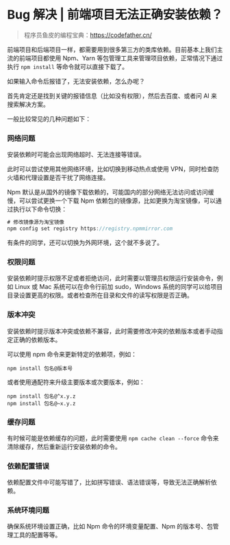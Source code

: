 # Bug 解决 | 前端项目无法正确安装依赖？

> 程序员鱼皮的编程宝典：https://codefather.cn/



前端项目和后端项目一样，都需要用到很多第三方的类库依赖。目前基本上我们主流的前端项目都使用 Npm、Yarn 等包管理工具来管理项目依赖，正常情况下通过执行 `npm install` 等命令就可以直接下载了。



如果输入命令后报错了，无法安装依赖，怎么办呢？

首先肯定还是找到关键的报错信息（比如没有权限），然后去百度、或者问 AI 来搜索解决方案。

一般比较常见的几种问题如下：



### 网络问题

安装依赖时可能会出现网络超时、无法连接等错误。

此时可以尝试使用其他网络环境，比如切换到移动热点或使用 VPN，同时检查防火墙和代理设置是否干扰了网络连接。

Npm 默认是从国外的镜像下载依赖的，可能国内的部分网络无法访问或访问缓慢，可以尝试更换一个下载 Npm 依赖包的镜像源，比如更换为淘宝镜像，可以通过执行以下命令切换：

```java
# 修改镜像源为淘宝镜像
npm config set registry https://registry.npmmirror.com
```



有条件的同学，还可以切换为外网环境，这个就不多说了。



### 权限问题

安装依赖时提示权限不足或者拒绝访问，此时需要以管理员权限运行安装命令，例如 Linux 或 Mac 系统可以在命令行前加 sudo，Windows 系统的同学可以给项目目录设置更高的权限。或者检查所在目录和文件的读写权限是否正确。



### 版本冲突

安装依赖时提示版本冲突或依赖不兼容，此时需要修改冲突的依赖版本或者手动指定正确的依赖版本。

可以使用 npm 命令来更新特定的依赖项，例如：

```plain
npm install 包名@版本号
```



或者使用通配符来升级主要版本或次要版本，例如：

```plain
npm install 包名@^x.y.z
npm install 包名@~x.y.z
```



### 缓存问题

有时候可能是依赖缓存的问题，此时需要使用 `npm cache clean --force` 命令来清除缓存，然后重新运行安装依赖的命令。



### **依赖配置错误**

依赖配置文件中可能写错了，比如拼写错误、语法错误等，导致无法正确解析依赖。



### **系统环境问题**

确保系统环境设置正确，比如 Npm 命令的环境变量配置、Npm 的版本号、包管理工具的配置等等。